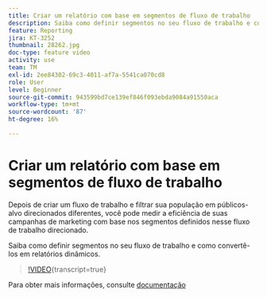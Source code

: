 ```yaml
---
title: Criar um relatório com base em segmentos de fluxo de trabalho
description: Saiba como definir segmentos no seu fluxo de trabalho e como convertê-los em relatórios dinâmicos.
feature: Reporting
jira: KT-3252
thumbnail: 28262.jpg
doc-type: feature video
activity: use
team: TM
exl-id: 2ee84302-69c3-4011-af7a-5541ca070cd8
role: User
level: Beginner
source-git-commit: 943599bd7ce139ef846f093ebda9084a91550aca
workflow-type: tm+mt
source-wordcount: '87'
ht-degree: 16%

---
```


# Criar um relatório com base em segmentos de fluxo de trabalho

Depois de criar um fluxo de trabalho e filtrar sua população em públicos-alvo direcionados diferentes, você pode medir a eficiência de suas campanhas de marketing com base nos segmentos definidos nesse fluxo de trabalho direcionado.

Saiba como definir segmentos no seu fluxo de trabalho e como convertê-los em relatórios dinâmicos.

>[!VIDEO](https://video.tv.adobe.com/v/28262?learn=on){transcript=true}

Para obter mais informações, consulte [documentação](https://experienceleague.adobe.com/docs/campaign-standard/using/reporting/customizing-reports/creating-a-report-workflow-segment.html?lang=en)
